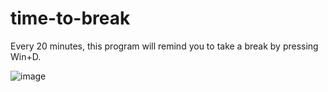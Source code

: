 # time-to-break

Every 20 minutes, this program will remind you to take a break by pressing Win+D.

![image](https://github.com/flaribbit/time-to-break/assets/24885181/0d46e55d-343c-47cb-83e2-fd36128f4cad)
